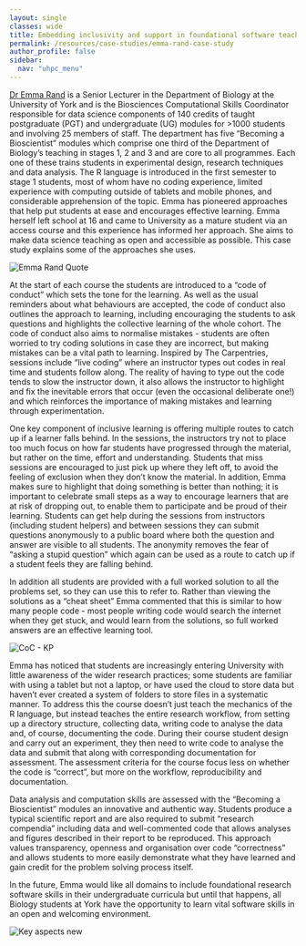 ```yaml
---
layout: single
classes: wide
title: Embedding inclusivity and support in foundational software teaching
permalink: /resources/case-studies/emma-rand-case-study
author_profile: false
sidebar:
  nav: "uhpc_menu"
---
```


[Dr Emma Rand](https://www.york.ac.uk/biology/people/emma-rand/) is a Senior Lecturer in the Department of Biology at the University of York and is the Biosciences Computational Skills Coordinator responsible for data science components of 140 credits of taught postgraduate (PGT) and  undergraduate (UG) modules for >1000 students and involving 25 members of staff. The department has five “Becoming a Bioscientist” modules which comprise one third of the Department of Biology’s teaching in stages 1, 2 and 3 and are core to all programmes. Each one of these trains students in experimental design, research techniques and data analysis. The R language is introduced in the first semester to stage 1 students, most of whom have no coding experience, limited experience with computing outside of tablets and mobile phones, and considerable  apprehension of the topic. Emma has pioneered approaches that help put students at ease and encourages effective learning. Emma herself left school at 16 and came to University as a mature student via an access course and  this experience has informed her approach. She aims to make data science teaching as open and accessible as possible. This case study explains some of the approaches she uses.  

![Emma Rand Quote](https://github.com/UNIVERSE-HPC/UNIVERSE-HPC.github.io/assets/106165178/5e5093ab-3ed4-4863-9e3f-12ab5f5d7cb2)

At the start of each course the students are introduced to a “code of conduct” which sets the tone for the learning. As well as the usual reminders about what behaviours are accepted, the code of conduct also outlines the approach to learning, including encouraging the students to ask questions and highlights the collective learning of the whole cohort. The code of conduct also aims to normalise mistakes - students are often worried to try coding solutions in case they are incorrect, but making mistakes can be a vital path to learning. Inspired by The Carpentries, sessions include “live coding” where an instructor types out codes in real time and students follow along. The reality of having to type out the code tends to slow the instructor down, it also allows the instructor to highlight and fix the inevitable errors that occur (even the occasional deliberate one!) and which reinforces the importance of making mistakes and learning through experimentation.   

One key component of inclusive learning is offering multiple routes to catch up if a learner falls behind. In the sessions, the instructors try not to place too much focus on how far students have progressed through the material, but rather on the time, effort and understanding.  Students that miss sessions are encouraged to just pick up where they left off, to avoid the feeling of exclusion when they don’t know the material. In addition, Emma makes sure to highlight that doing something is better than nothing; it is important to celebrate small steps as a way to encourage learners that are at risk of dropping out, to enable them to participate and be proud of their learning. Students can get help during the sessions from instructors (including student helpers) and between sessions they can submit questions anonymously to a public board where both the question and answer are visible to all students. The anonymity removes the fear of “asking a stupid question” which again can be used as a route to catch up if a student feels they are falling behind.

In addition all students are provided with a full worked solution to all the problems set, so they can use this to refer to. Rather than viewing the solutions as a “cheat sheet” Emma commented that this is similar to how many people code - most people writing code would search the internet when they get stuck, and would learn from the solutions, so full worked answers are an effective learning tool.  

![CoC - KP](https://github.com/UNIVERSE-HPC/UNIVERSE-HPC.github.io/assets/106165178/34817142-5863-469d-b75e-ca930ba95aeb)

Emma has noticed that students are increasingly entering University with little awareness of the wider research practices; some students are familiar with using a tablet but not a laptop, or have used the cloud to store data but haven’t ever created a system of folders to store files in a systematic manner. To address this the course doesn’t just teach the mechanics of the R language, but instead teaches the entire research workflow, from setting up a directory structure, collecting data, writing code to analyse the data and, of course, documenting the code. During their course student design and carry out an experiment, they then need to write code to analyse the data and submit that along with corresponding documentation for assessment. The assessment criteria for the course focus less on whether the code is “correct”, but more on the workflow, reproducibility and documentation.  

Data analysis and computation skills are assessed with the “Becoming a Bioscientist” modules an innovative and authentic way. Students produce a typical scientific report and are also required to submit “research compendia” including data and well-commented code that allows analyses and figures described in their report to be reproduced. This approach values transparency, openness and organisation over code “correctness” and allows students to more easily demonstrate what they have learned and gain credit for the problem solving process itself.

In the future, Emma would like all domains to include foundational research software skills in their undergraduate curricula but until that happens, all Biology students at York have the opportunity to learn vital software skills in an open and welcoming environment.

![Key aspects new](https://github.com/UNIVERSE-HPC/UNIVERSE-HPC.github.io/assets/106165178/316ef477-37a7-412d-84cd-839533e1ade5)


